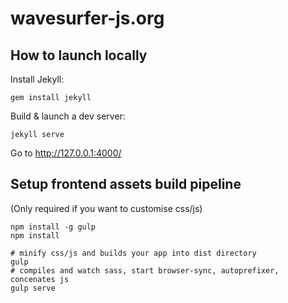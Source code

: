 # wavesurfer-js.org

## How to launch locally

Install Jekyll:

```
gem install jekyll
```

Build & launch a dev server:

```
jekyll serve
```

Go to http://127.0.0.1:4000/


## Setup frontend assets build pipeline

(Only required if you want to customise css/js)

```
npm install -g gulp
npm install
```

```
# minify css/js and builds your app into dist directory
gulp
# compiles and watch sass, start browser-sync, autoprefixer, concenates js
gulp serve
```

